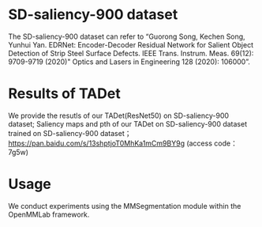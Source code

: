 

# SD-saliency-900 dataset
The SD-saliency-900 dataset can refer to “Guorong Song, Kechen Song, Yunhui Yan. EDRNet: Encoder-Decoder Residual Network for Salient Object Detection of Strip Steel Surface Defects. IEEE Trans. Instrum. Meas. 69(12): 9709-9719 (2020)" Optics and Lasers in Engineering 128 (2020): 106000”.

# Results of TADet
We provide the resutls of our TADet(ResNet50) on SD-saliency-900 dataset;
Saliency maps and pth of our TADet on SD-saliency-900 dataset trained on SD-saliency-900 dataset；
https://pan.baidu.com/s/13shptjoT0MhKa1mCm9BY9g 
(access code：7g5w) 

# Usage
We conduct experiments using the MMSegmentation module within the OpenMMLab framework.
